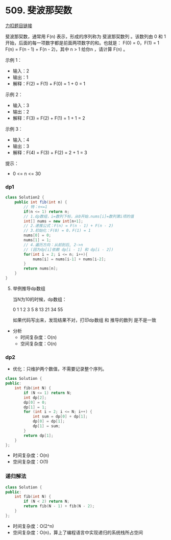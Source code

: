 
# 509. 斐波那契数

[力扣题目链接](https://leetcode-cn.com/problems/fibonacci-number/)

斐波那契数，通常用 F(n) 表示，形成的序列称为 斐波那契数列 。该数列由 0 和 1 开始，后面的每一项数字都是前面两项数字的和。也就是：
F(0) = 0，F(1) = 1
F(n) = F(n - 1) + F(n - 2)，其中 n > 1
给你n ，请计算 F(n) 。

示例 1：
* 输入：2
* 输出：1
* 解释：F(2) = F(1) + F(0) = 1 + 0 = 1

示例 2：
* 输入：3
* 输出：2
* 解释：F(3) = F(2) + F(1) = 1 + 1 = 2

示例 3：
* 输入：4
* 输出：3
* 解释：F(4) = F(3) + F(2) = 2 + 1 = 3

提示：

* 0 <= n <= 30

### dp1

```java
class Solution2 {
    public int fib(int n) {
        // 特：n<=1
        if(n <= 1) return n;
        // 1.dp数组，i=数列下标，从0开始.nums[i]=数列第i项的值
        int[] nums = new int[n+1];
        // 2.递推公式：F(n) = F(n - 1) + F(n - 2)
        // 3.初始化：F(0) = 0，F(1) = 1
        nums[0] = 0;
        nums[1] = 1;
        // 4.遍历方向：从前到后, 2->n
        // (因为dp[i]依赖 dp[i - 1] 和 dp[i - 2])
        for(int i = 2; i <= n; i++){
            nums[i] = nums[i-1] + nums[i-2];
        }
        return nums[n];
    }
}
```

5. 举例推导dp数组

   当N为10的时候，dp数组：

   0 1 1 2 3 5 8 13 21 34 55

   如果代码写出来，发现结果不对，打印dp数组 和 推导的数列 是不是一致 

+ 分析
  + 时间复杂度：O(n)
  + 空间复杂度：O(n)

### dp2

+ 优化：只维护两个数值，不需要记录整个序列。 

```CPP
class Solution {
public:
    int fib(int N) {
        if (N <= 1) return N;
        int dp[2];
        dp[0] = 0;
        dp[1] = 1;
        for (int i = 2; i <= N; i++) {
            int sum = dp[0] + dp[1];
            dp[0] = dp[1];
            dp[1] = sum;
        }
        return dp[1];
    }
};
```

* 时间复杂度：O(n)
* 空间复杂度：O(1) 

### 递归解法

```CPP
class Solution {
public:
    int fib(int N) {
        if (N < 2) return N;
        return fib(N - 1) + fib(N - 2);
    }
};
```

* 时间复杂度：O(2^n)
* 空间复杂度：O(n)，算上了编程语言中实现递归的系统栈所占空间
